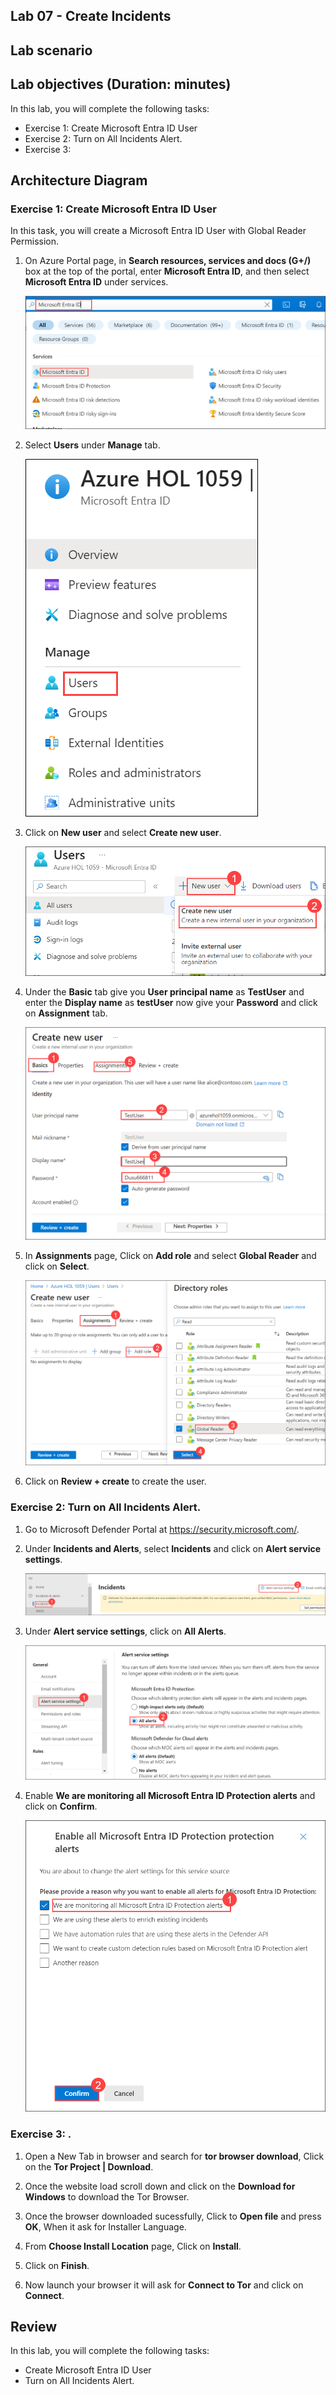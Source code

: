 ## Lab 07 - Create Incidents 

## Lab scenario

## Lab objectives (Duration: minutes)


In this lab, you will complete the following tasks:
- Exercise 1: Create Microsoft Entra ID User
- Exercise 2: Turn on All Incidents Alert.
- Exercise 3:

## Architecture Diagram


### Exercise 1: Create Microsoft Entra ID User

In this task, you will create a Microsoft Entra ID User with Global Reader Permission. 

1. On Azure Portal page, in **Search resources, services and docs (G+/)** box at the top of the portal, enter **Microsoft Entra ID**, and then select **Microsoft Entra ID** under services.

   ![Picture 1](../Media/Lab0701.png)

1. Select **Users** under **Manage** tab.
   
   ![Picture 1](../Media/Lab0702.png)
   
1. Click on **New user** and select **Create new user**.

   ![Picture 1](../Media/Lab0703.png)

1. Under the **Basic** tab give you **User principal name** as **TestUser** and enter the **Display name** as **testUser** now give your **Password** and click on **Assignment** tab.

   ![Picture 1](../Media/Lab0704.png)

1. In **Assignments** page, Click on **Add role** and select **Global Reader** and click on **Select**.

   ![Picture 1](../Media/Lab0705.png)

1. Click on **Review + create** to create the user.

### Exercise 2: Turn on All Incidents Alert.

1. Go to Microsoft Defender Portal at https://security.microsoft.com/.

1. Under **Incidents and Alerts**, select **Incidents** and click on **Alert service settings**.

   ![Picture 1](../Media/Lab0706.png)

1. Under **Alert service settings**, click on **All Alerts**.

   ![Picture 1](../Media/Lab0707.png)
   
1. Enable **We are monitoring all Microsoft Entra ID Protection alerts** and click on **Confirm**.

   ![Picture 1](../Media/Lab0708.png)

### Exercise 3: .

1. Open a New Tab in browser and search for **tor browser download**, Click on the **Tor Project | Download**.

1. Once the website load scroll down and click on the **Download for Windows** to download the Tor Browser.

1. Once the browser downloaded sucessfully, Click to **Open file** and press **OK**, When it ask for Installer Language.

1. From **Choose Install Location** page, Click on **Install**.

1. Click on **Finish**.

1. Now launch your browser it will ask for **Connect to Tor** and click on **Connect**.




## Review
In this lab, you will complete the following tasks:
- Create Microsoft Entra ID User
- Turn on All Incidents Alert.
